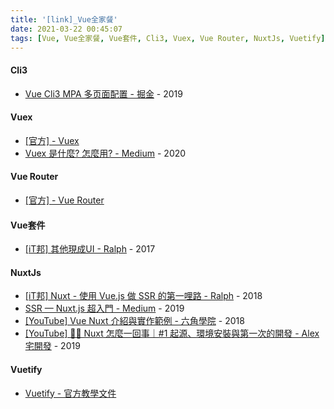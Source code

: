 ```yaml
---
title: '[link]_Vue全家餐'
date: 2021-03-22 00:45:07
tags: [Vue, Vue全家餐, Vue套件, Cli3, Vuex, Vue Router, NuxtJs, Vuetify]
---
```


#### Cli3
  - [Vue Cli3 MPA 多页面配置 - 掘金](https://juejin.cn/post/6844903919911436296) - 2019

<!-- more -->

#### Vuex
  - [[官方] - Vuex](https://vuex.vuejs.org/zh/)
  - [Vuex 是什麼? 怎麼用? - Medium](https://medium.com/itsems-frontend/vue-vuex1-state-mutations-364163b3acac) - 2020

#### Vue Router
  - [[官方] - Vue Router](https://router.vuejs.org/zh/)

#### Vue套件
  - [[iT邦] 其他現成UI - Ralph](https://ithelp.ithome.com.tw/articles/10188743) - 2017

#### NuxtJs
  - [[iT邦] Nuxt - 使用 Vue.js 做 SSR 的第一哩路 - Ralph](https://ithelp.ithome.com.tw/users/20103424/ironman/1961) - 2018
  - [SSR — Nuxt.js 超入門 - Medium](https://medium.com/@jackercleaninglab/ssr-nuxt-js-%E8%B6%85%E5%85%A5%E9%96%80-84a0823b45ed) - 2019
  - [[YouTube] Vue Nuxt 介紹與實作範例 - 六角學院](https://www.youtube.com/watch?v=szrRDJBFmvQ&feature=youtu.be) - 2018
  - [[YouTube] 👨‍💻 Nuxt 怎麼一回事｜#1 起源、環境安裝與第一次的開發 - Alex 宅開發](https://www.youtube.com/watch?v=wgW1o4Nswqs&feature=youtu.be) - 2019

#### Vuetify
  - [Vuetify - 官方教學文件](https://vuetifyjs.com/zh-Hans/introduction/why-vuetify/)